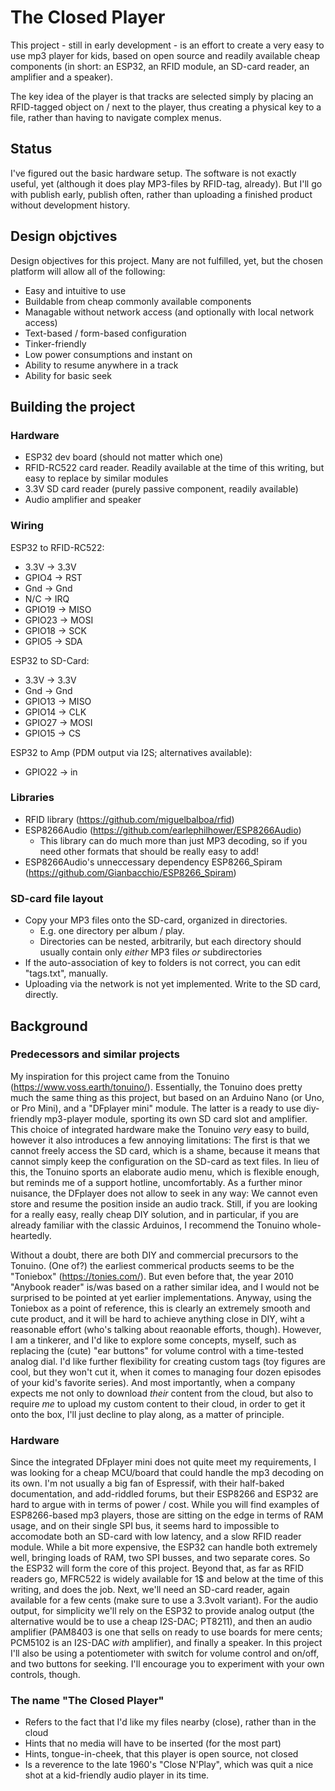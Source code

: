 # The Closed Player

This project - still in early development - is an effort to create a very easy to use mp3 player for kids, based on open source and readily available cheap components (in short: an ESP32, an RFID module, an SD-card reader, an amplifier and a speaker).

The key idea of the player is that tracks are selected simply by placing an RFID-tagged object on / next to the player, thus creating a physical key to a file, rather than having to navigate complex menus.

## Status

I've figured out the basic hardware setup. The software is not exactly useful, yet (although it does play MP3-files by RFID-tag, already). But I'll go with publish early, publish often, rather than uploading a finished product without development history.

## Design objctives

Design objectives for this project. Many are not fulfilled, yet, but the chosen platform will allow all of the following:
- Easy and intuitive to use
- Buildable from cheap commonly available components
- Managable without network access (and optionally with local network access)
- Text-based / form-based configuration
- Tinker-friendly
- Low power consumptions and instant on
- Ability to resume anywhere in a track
- Ability for basic seek

## Building the project

### Hardware
- ESP32 dev board (should not matter which one)
- RFID-RC522 card reader. Readily available at the time of this writing, but easy to replace by similar modules
- 3.3V SD card reader (purely passive component, readily available)
- Audio amplifier and speaker

### Wiring

ESP32 to RFID-RC522:
- 3.3V -> 3.3V
- GPIO4 -> RST
- Gnd -> Gnd
- N/C -> IRQ
- GPIO19 -> MISO
- GPIO23 -> MOSI
- GPIO18 -> SCK
- GPIO5 -> SDA

ESP32 to SD-Card:
- 3.3V -> 3.3V
- Gnd -> Gnd
- GPIO13 -> MISO
- GPIO14 -> CLK
- GPIO27 -> MOSI
- GPIO15 -> CS

ESP32 to Amp (PDM output via I2S; alternatives available):
- GPIO22 -> in

### Libraries

- RFID library (https://github.com/miguelbalboa/rfid)
- ESP8266Audio (https://github.com/earlephilhower/ESP8266Audio)
  - This library can do much more than just MP3 decoding, so if you need other formats that should be really easy to add!
- ESP8266Audio's unneccessary dependency ESP8266_Spiram (https://github.com/Gianbacchio/ESP8266_Spiram)

### SD-card file layout

- Copy your MP3 files onto the SD-card, organized in directories.
  - E.g. one directory per album / play.
  - Directories can be nested, arbitrarily, but each directory should usually contain only *either* MP3 files *or* subdirectories
- If the auto-association of key to folders is not correct, you can edit "tags.txt", manually.
- Uploading via the network is not yet implemented. Write to the SD card, directly.


## Background ##

### Predecessors and similar projects

My inspiration for this project came from the Tonuino (https://www.voss.earth/tonuino/). Essentially, the Tonuino does pretty much the same thing as this project, but based on an Arduino Nano (or Uno, or Pro Mini), and a "DFplayer mini" module. The latter is a ready to use diy-friendly mp3-player module, sporting its own SD card slot and amplifier. This choice of integrated hardware make the Tonuino *very* easy to build, however it also introduces a few annoying limitations: The first is that we cannot freely access the SD card, which is a shame, because it means that cannot simply keep the configuration on the SD-card as text files. In lieu of this, the Tonuino sports an elaborate audio menu, which is flexible enough, but reminds me of a support hotline, uncomfortably. As a further minor nuisance, the DFplayer does not allow to seek in any way: We cannot even store and resume the position inside an audio track. Still, if you are looking for a really easy, really cheap DIY solution, and in particular, if you are already familiar with the classic Arduinos, I recommend the Tonuino whole-heartedly.

Without a doubt, there are both DIY and commercial precursors to the Tonuino. (One of?) the earliest commerical products seems to be the "Toniebox" (https://tonies.com/). But even before that, the year 2010 "Anybook reader" is/was based on a rather similar idea, and I would not be surprised to be pointed at yet earlier implementations. Anyway, using the Toniebox as a point of reference, this is clearly an extremely smooth and cute product, and it will be hard to achieve anything close in DIY, wiht a reasonable effort (who's talking about reaonable efforts, though). However, I am a tinkerer, and I'd like to explore some concepts, myself, such as replacing the (cute) "ear buttons" for volume control with a time-tested analog dial. I'd like further flexibility for creating custom tags (toy figures are cool, but they won't cut it, when it comes to managing four dozen episodes of your kid's favorite series). And most importantly, when a company expects me not only to download *their* content from the cloud, but also to require *me* to upload my custom content to their cloud, in order to get it onto the box, I'll just decline to play along, as a matter of principle.

### Hardware

Since the integrated DFplayer mini does not quite meet my requirements, I was looking for a cheap MCU/board that could handle the mp3 decoding on its own. I'm not usually a big fan of Espressif, with their half-baked documentation, and add-riddled forums, but their ESP8266 and ESP32 are hard to argue with in terms of power / cost. While you will find examples of ESP8266-based mp3 players, those are sitting on the edge in terms of RAM usage, and on their single SPI bus, it seems hard to impossible to accomodate both an SD-card with low latency, and a slow RFID reader module. While a bit more expensive, the ESP32 can handle both extremely well, bringing loads of RAM, two SPI busses, and two separate cores. So the ESP32 will form the core of this project. Beyond that, as far as RFID readers go, MFRC522 is widely available for 1$ and below at the time of this writing, and does the job. Next, we'll need an SD-card reader, again available for a few cents (make sure to use a 3.3volt variant). For the audio output, for simplicity we'll rely on the ESP32 to provide analog output (the alternative would be to use a cheap I2S-DAC; PT8211), and then an audio amplifier (PAM8403 is one that sells on ready to use boards for mere cents; PCM5102 is an I2S-DAC *with* amplifier), and finally a speaker. In this project I'll also be using a potentiometer with switch for volume control and on/off, and two buttons for seeking. I'll encourage you to experiment with your own controls, though.

### The name "The Closed Player"

- Refers to the fact that I'd like my files nearby (close), rather than in the cloud
- Hints that no media will have to be inserted (for the most part)
- Hints, tongue-in-cheek, that this player is open source, not closed
- Is a reverence to the late 1960's "Close N'Play", which was quit a nice shot at a kid-friendly audio player in its time.
